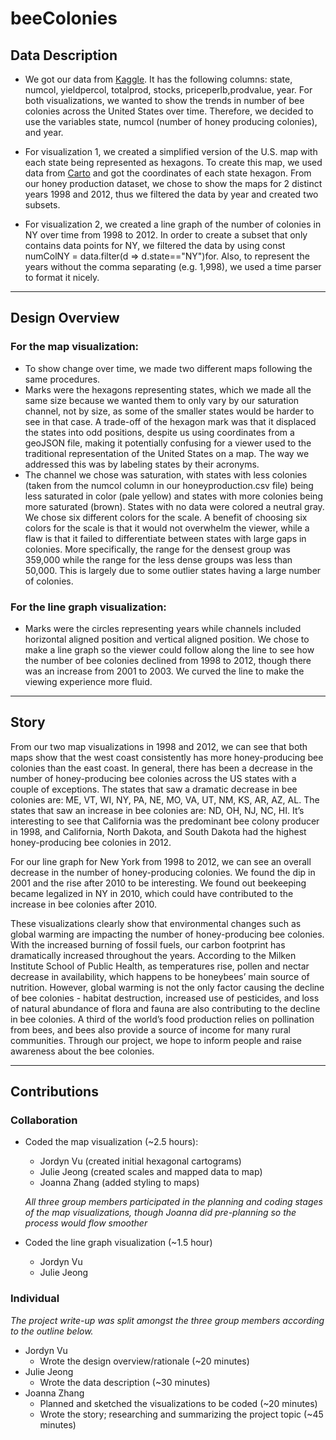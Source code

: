 # beeColonies

## Data Description

* We got our data from [Kaggle](https://www.kaggle.com/datasets/jessicali9530/honey-production?resource=download). It has the following columns: state, numcol, yieldpercol, totalprod, stocks, priceperlb,prodvalue, year. For both visualizations, we wanted to show the trends in number of bee colonies across the United States over time. Therefore, we decided to use the variables state, numcol (number of honey producing colonies), and year.

* For visualization 1, we created a simplified version of the U.S. map with each state being represented as hexagons. To create this map, we used data from [Carto](https://team.carto.com/u/andrew/tables/andrew.us_states_hexgrid/public/map) and got the coordinates of each state hexagon. From our honey production dataset, we chose to show the maps for 2 distinct years 1998 and 2012, thus we filtered the data by year and created two subsets.

* For visualization 2, we created a line graph of the number of colonies in NY over time from 1998 to 2012. In order to create a subset that only contains data points for NY, we filtered the data by using const numColNY = data.filter(d => d.state=="NY")for. Also, to represent the years without the comma separating (e.g. 1,998), we used a time parser to format it nicely.

***

## Design Overview

### For the map visualization: 
- To show change over time, we made two different maps following the same procedures.
- Marks were the hexagons representing states, which we made all the same size because we wanted them to only vary by our saturation channel, not by size, as some of the smaller states would be harder to see in that case. A trade-off of the hexagon mark was that it displaced the states into odd positions, despite us using coordinates from a geoJSON file, making it potentially confusing for a viewer used to the traditional representation of the United States on a map. The way we addressed this was by labeling states by their acronyms.
- The channel we chose was saturation, with states with less colonies (taken from the numcol column in our honeyproduction.csv file) being less saturated in color (pale yellow) and states with more colonies being more saturated (brown). States with no data were colored a neutral gray. We chose six different colors for the scale. A benefit of choosing six colors for the scale is that it would not overwhelm the viewer, while a flaw is that it failed to differentiate between states with large gaps in colonies. More specifically, the range for the densest group was 359,000 while the range for the less dense groups was less than 50,000. This is largely due to some outlier states having a large number of colonies.

### For the line graph visualization:
- Marks were the circles representing years while channels included horizontal aligned position and vertical aligned position. We chose to make a line graph so the viewer could follow along the line to see how the number of bee colonies declined from 1998 to 2012, though there was an increase from 2001 to 2003. We curved the line to make the viewing experience more fluid.

***

## Story
From our two map visualizations in 1998 and 2012, we can see that both maps show that the west coast consistently has more honey-producing bee colonies than the east coast. In general, there has been a decrease in the number of honey-producing bee colonies across the US states with a couple of exceptions. The states that saw a dramatic decrease in bee colonies are: ME, VT, WI, NY, PA, NE, MO, VA, UT, NM, KS, AR, AZ, AL. The states that saw an increase in bee colonies are: ND, OH, NJ, NC, HI. It’s interesting to see that California was the predominant bee colony producer in 1998, and California, North Dakota, and South Dakota had the highest honey-producing bee colonies in 2012. 

For our line graph for New York from 1998 to 2012, we can see an overall decrease in the number of honey-producing colonies. We found the dip in 2001 and the rise after 2010 to be interesting. We found out beekeeping became legalized in NY in 2010, which could have contributed to the increase in bee colonies after 2010. 

These visualizations clearly show that environmental changes such as global warming are impacting the number of honey-producing bee colonies. With the increased burning of fossil fuels, our carbon footprint has dramatically increased throughout the years. According to the Milken Institute School of Public Health, as temperatures rise, pollen and nectar decrease in availability, which happens to be honeybees’ main source of nutrition. However, global warming is not the only factor causing the decline of bee colonies - habitat destruction, increased use of pesticides, and loss of natural abundance of flora and fauna are also contributing to the decline in bee colonies. A third of the world’s food production relies on pollination from bees, and bees also provide a source of income for many rural communities. Through our project, we hope to inform people and raise awareness about the bee colonies.  

***

## Contributions
### Collaboration
- Coded the map visualization (~2.5 hours):
  - Jordyn Vu (created initial hexagonal cartograms)
  - Julie Jeong (created scales and mapped data to map)
  - Joanna Zhang (added styling to maps)
  
  *All three group members participated in the planning and coding stages of the map visualizations, though Joanna did pre-planning so the process would flow smoother*

- Coded the line graph visualization (~1.5 hour)
  - Jordyn Vu
  - Julie Jeong

### Individual
*The project write-up was split amongst the three group members according to the outline below.*

- Jordyn Vu
  - Wrote the design overview/rationale (~20 minutes)
- Julie Jeong
  - Wrote the data description (~30 minutes)
- Joanna Zhang
  - Planned and sketched the visualizations to be coded (~20 minutes)
  - Wrote the story; researching and summarizing the project topic (~45 minutes)


